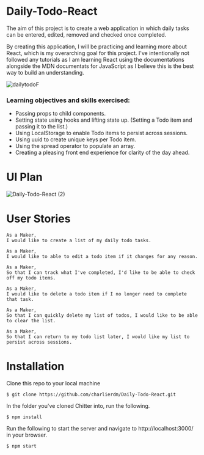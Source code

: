 # Daily-Todo-React

The aim of this project is to create a web application in which daily tasks can be entered, edited, removed and checked once completed.

By creating this application, I will be practicing and learning more about React, which is my overarching goal for this project. I've intentionally not followed any tutorials as I am learning React using the documentations alongside the MDN documentats for JavaScript as I believe this is the best way to build an understanding. 

![dailytodoF](https://user-images.githubusercontent.com/75075773/125773220-79d88b63-061c-4d26-bd78-f953ad49c13e.gif)



### Learning objectives and skills exercised:

* Passing props to child components. 
* Setting state using hooks and lifting state up. (Setting a Todo item and passing it to the list.)
* Using LocalStorage to enable Todo items to persist across sessions.
* Using uuid to create unique keys per Todo item. 
* Using the spread operator to populate an array.
* Creating a pleasing front end experience for clarity of the day ahead. 


# UI Plan

![Daily-Todo-React (2)](https://user-images.githubusercontent.com/75075773/124942566-aa342580-e003-11eb-8993-4dd969e7f24d.png)

# User Stories

```
As a Maker,
I would like to create a list of my daily todo tasks.

As a Maker,
I would like to able to edit a todo item if it changes for any reason.

As a Maker,
So that I can track what I've completed, I'd like to be able to check off my todo items.

As a Maker,
I would like to delete a todo item if I no longer need to complete that task.

As a Maker, 
So that I can quickly delete my list of todos, I would like to be able to clear the list. 

As a Maker,
So that I can return to my todo list later, I would like my list to persist across sessions.

```


# Installation

Clone this repo to your local machine
```
$ git clone https://github.com/charlierdm/Daily-Todo-React.git
```
In the folder you've cloned Chitter into, run the following.
```
$ npm install
```
Run the following to start the server and navigate to http://localhost:3000/ in your browser.
```
$ npm start
```

